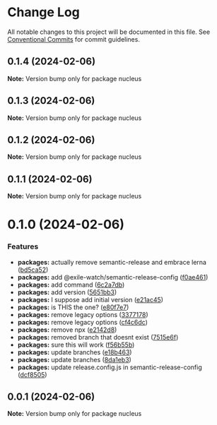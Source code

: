 # Change Log

All notable changes to this project will be documented in this file.
See [Conventional Commits](https://conventionalcommits.org) for commit guidelines.

## 0.1.4 (2024-02-06)

**Note:** Version bump only for package nucleus





## 0.1.3 (2024-02-06)

**Note:** Version bump only for package nucleus





## 0.1.2 (2024-02-06)

**Note:** Version bump only for package nucleus





## 0.1.1 (2024-02-06)

**Note:** Version bump only for package nucleus





# 0.1.0 (2024-02-06)


### Features

* **packages:** actually remove semantic-release and embrace lerna ([bd5ca52](https://github.com/exile-watch/nucleus/commit/bd5ca526433c79fd32eee62ea60adec4332d95e0))
* **packages:** add @exile-watch/semantic-release-config ([f0ae461](https://github.com/exile-watch/nucleus/commit/f0ae461edfbbb5ec749de1bb750007e1610e22c2))
* **packages:** add command ([6c2a7db](https://github.com/exile-watch/nucleus/commit/6c2a7dbbd7765b7f11fa5597cea8eb44adab55b4))
* **packages:** add version ([5651bb3](https://github.com/exile-watch/nucleus/commit/5651bb31c6c3293c6abeda67ed7649f10c704e58))
* **packages:** I suppose add initial version ([e21ac45](https://github.com/exile-watch/nucleus/commit/e21ac451c105d9c25a88139614a7f60e3523254b))
* **packages:** is THIS the one? ([e80f7e7](https://github.com/exile-watch/nucleus/commit/e80f7e731264f778e87285ef842ddb53bb49891b))
* **packages:** remove legacy options ([3377178](https://github.com/exile-watch/nucleus/commit/3377178ecc80c6f0e9a4bcfcdb45901eb8fc3ad7))
* **packages:** remove legacy options ([cf4c6dc](https://github.com/exile-watch/nucleus/commit/cf4c6dc0158a0df7d7968d351f22f76062e60fee))
* **packages:** remove npx ([e2142d8](https://github.com/exile-watch/nucleus/commit/e2142d8f5171c7d217915b1965c4dc8eb193601a))
* **packages:** removed branch that doesnt exist ([7515e6f](https://github.com/exile-watch/nucleus/commit/7515e6f2314d01169eb9f5c0490b92ed5333a3b9))
* **packages:** sure this will work ([f56b55b](https://github.com/exile-watch/nucleus/commit/f56b55b8f66ea7e9e8e1bbd0946eea5778c74f23))
* **packages:** update branches ([e18b463](https://github.com/exile-watch/nucleus/commit/e18b463b3f925d2bd2d29908885bae69228bb9f5))
* **packages:** update branches ([8da1eb3](https://github.com/exile-watch/nucleus/commit/8da1eb36eaec243ac5dacfeb3c3826ef6162aadb))
* **packages:** update release.config.js in semantic-release-config ([dcf8505](https://github.com/exile-watch/nucleus/commit/dcf8505d36dbab172352e80f3fe268373d622286))






## 0.0.1 (2024-02-06)

**Note:** Version bump only for package nucleus
